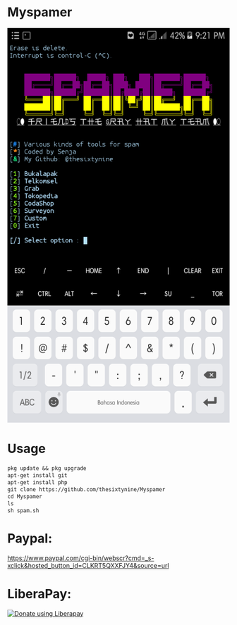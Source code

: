 # Myspamer
![](./images/Screenshoot.png)
# Usage
```
pkg update && pkg upgrade
apt-get install git
apt-get install php
git clone https://github.com/thesixtynine/Myspamer
cd Myspamer
ls
sh spam.sh
```
# Paypal:
https://www.paypal.com/cgi-bin/webscr?cmd=_s-xclick&hosted_button_id=CLKRT5QXXFJY4&source=url
# LiberaPay:
<noscript><a href="https://liberapay.com/thesixtynine/donate"><img alt="Donate using Liberapay" src="https://liberapay.com/assets/widgets/donate.svg"></a></noscript>

